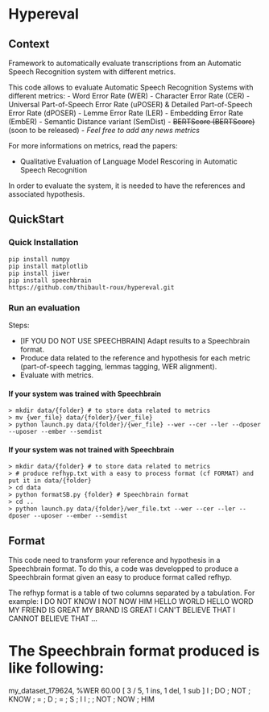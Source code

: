# Hypereval

## Context
Framework to automatically evaluate transcriptions from an Automatic Speech Recognition system with different metrics.

This code allows to evaluate Automatic Speech Recognition Systems with different metrics:
    - Word Error Rate (WER)
    - Character Error Rate (CER)
    - Universal Part-of-Speech Error Rate (uPOSER) & Detailed Part-of-Speech Error Rate (dPOSER)
    - Lemme Error Rate (LER)
    - Embedding Error Rate (EmbER)
    - Semantic Distance variant (SemDist)
    - ~~BERTScore (BERTScore)~~ (soon to be released)
    - *Feel free to add any news metrics*
    
For more informations on metrics, read the papers:
 - Qualitative Evaluation of Language Model Rescoring in Automatic Speech Recognition

In order to evaluate the system, it is needed to have the references and associated hypothesis.

## QuickStart

### Quick Installation
```
pip install numpy
pip install matplotlib
pip install jiwer
pip install speechbrain
https://github.com/thibault-roux/hypereval.git
```

### Run an evaluation

Steps:
* [IF YOU DO NOT USE SPEECHBRAIN] Adapt results to a Speechbrain format.
* Produce data related to the reference and hypothesis for each metric (part-of-speech tagging, lemmas tagging, WER alignment).
* Evaluate with metrics.

#### If your system was trained with Speechbrain
```
> mkdir data/{folder} # to store data related to metrics
> mv {wer_file} data/{folder}/{wer_file}
> python launch.py data/{folder}/{wer_file} --wer --cer --ler --dposer --uposer --ember --semdist
```

#### If your system was not trained with Speechbrain
```
> mkdir data/{folder} # to store data related to metrics
> # produce refhyp.txt with a easy to process format (cf FORMAT) and put it in data/{folder}
> cd data
> python formatSB.py {folder} # Speechbrain format
> cd ..
> python launch.py data/{folder}/wer_file.txt --wer --cer --ler --dposer --uposer --ember --semdist
```

## Format

This code need to transform your reference and hypothesis in a Speechbrain format.
To do this, a code was developped to produce a Speechbrain format given an easy to produce format called refhyp.

The refhyp format is a table of two columns separated by a tabulation.
For example:
I DO NOT KNOW I NOT NOW HIM
HELLO WORLD  HELLO WORD
MY FRIEND IS GREAT  MY BRAND IS GREAT
I CAN'T BELIEVE THAT    I CANNOT BELIEVE THAT
...

The Speechbrain format produced is like following:
================================================================================
my_dataset_179624, %WER 60.00 [ 3 / 5, 1 ins, 1 del, 1 sub ]
I  ;   DO  ; NOT ; KNOW ; <eps>
=  ;   D   ;  =  ;  S   ;   I
I  ; <eps> ; NOT ; NOW  ;  HIM
